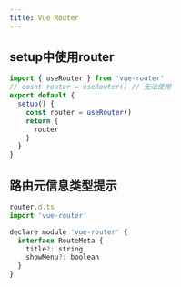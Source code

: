 ```yaml
---
title: Vue Router
---
```


## setup中使用router

```js
import { useRouter } from 'vue-router'
// cosnt router = useRouter() // 无法使用
export default {
  setup() {
    const router = useRouter()
    return {
      router
    }
  }
}
```

## 路由元信息类型提示

```js
router.d.ts
import 'vue-router'

declare module 'vue-router' {
  interface RouteMeta {
    title?: string
    showMenu?: boolean
  }
}
```
